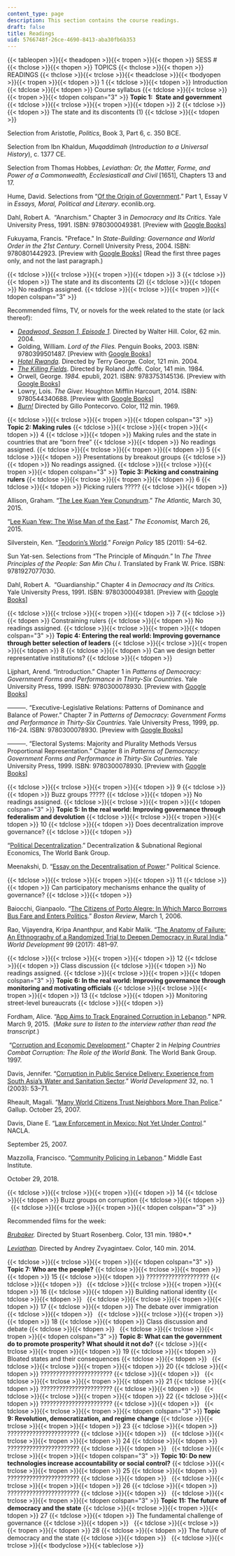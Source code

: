 ```yaml
---
content_type: page
description: This section contains the course readings.
draft: false
title: Readings
uid: 5766748f-26ce-4690-8413-aba30fb6b353
---
```

{{< tableopen >}}{{< theadopen >}}{{< tropen >}}{{< thopen >}}
SESS #
{{< thclose >}}{{< thopen >}}
TOPICS
{{< thclose >}}{{< thopen >}}
READINGS
{{< thclose >}}{{< trclose >}}{{< theadclose >}}{{< tbodyopen >}}{{< tropen >}}{{< tdopen >}}
1
{{< tdclose >}}{{< tdopen >}}
Introduction
{{< tdclose >}}{{< tdopen >}}
Course syllabus
{{< tdclose >}}{{< trclose >}}{{< tropen >}}{{< tdopen colspan="3" >}}
**Topic 1:  State and government**
{{< tdclose >}}{{< trclose >}}{{< tropen >}}{{< tdopen >}}
2
{{< tdclose >}}{{< tdopen >}}
The state and its discontents (1)
{{< tdclose >}}{{< tdopen >}}

Selection from Aristotle, *Politics*, Book 3, Part 6, c. 350 BCE.

Selection from Ibn Khaldun, *Muqaddimah* (*Introduction to a Universal History*), c. 1377 CE.

Selection from Thomas Hobbes, *Leviathan: Or, the Matter, Forme, and Power of a Commonwealth, Ecclesiasticall and Civil* \[1651\], Chapters 13 and 17.

Hume, David. Selections from “[Of the Origin of Government](http://www.econlib.org/library/LFBooks/Hume/hmMPL5.html#Part%20I,%20Essay%20V,%20OF%20THE%20ORIGIN%20OF%20GOVERNMENT).” Part 1, Essay V in *Essays, Moral, Political and Literary*. econlib.org. 

Dahl, Robert A.  “Anarchism.” Chapter 3 in *Democracy and Its Critics.* Yale University Press, 1991. ISBN: ‎9780300049381. \[Preview with [Google Books](https://www.google.com/books/edition/Democracy_and_Its_Critics/VGLYxulu19cC?hl=en&gbpv=1)\]

Fukuyama, Francis. "Preface." In *State-Building: Governance and World Order in the 21st Century*. Cornell University Press, 2004. ISBN: 9780801442923. \[Preview with [Google Books](https://www.google.com/books/edition/State_Building/Q_utDwAAQBAJ?hl=en&gbpv=1)\] (Read the first three pages only, and not the last paragraph.)

{{< tdclose >}}{{< trclose >}}{{< tropen >}}{{< tdopen >}}
3
{{< tdclose >}}{{< tdopen >}}
The state and its discontents (2)
{{< tdclose >}}{{< tdopen >}}
No readings assigned.
{{< tdclose >}}{{< trclose >}}{{< tropen >}}{{< tdopen colspan="3" >}}

Recommended films, TV, or novels for the week related to the state (or lack thereof):

- [*Deadwood, Season 1, Episode 1*](https://www.imdb.com/title/tt0556296/?ref_=ttep_ep1)*.* Directed by Walter Hill. Color, 62 min. 2004.
- Golding, William. *Lord of the Flies.* Penguin Books, 2003. ISBN: ‎9780399501487. \[Preview with [Google Books](https://www.google.com/books/edition/Lord_of_the_Flies/3C-4dsIGlEgC?hl=en&gbpv=1)\]
- [*Hotel Rwanda*](https://www.imdb.com/title/tt0395169/?ref_=fn_al_tt_1)*.* Directed by Terry George. Color, 121 min. 2004.
- [*The Killing Fields*](https://www.imdb.com/title/tt0087553/?ref_=fn_al_tt_3). Directed by Roland Joffé. Color, 141 min. 1984.
- Orwell, George. *1984.* epubli, 2021. ISBN: 9783753145136. \[Preview with [Google Books](https://www.google.com/books/edition/Nineteen_Eighty_Four/PEpoEAAAQBAJ?hl=en&gbpv=1)\]
- Lowry, Lois. *The Giver.* Houghton Mifflin Harcourt, 2014. ISBN: 9780544340688. \[Preview with [Google Books](https://www.google.com/books/edition/The_Giver/Coi9AwAAQBAJ?hl=en&gbpv=1)\]
- [*Burn!*](https://www.imdb.com/title/tt0064866/?ref_=fn_al_tt_6) Directed by Gillo Pontecorvo. Color, 112 min. 1969.

{{< tdclose >}}{{< trclose >}}{{< tropen >}}{{< tdopen colspan="3" >}}
**Topic 2: Making rules**
{{< tdclose >}}{{< trclose >}}{{< tropen >}}{{< tdopen >}}
4
{{< tdclose >}}{{< tdopen >}}
Making rules and the state in countries that are “born free”
{{< tdclose >}}{{< tdopen >}}
No readings assigned.
{{< tdclose >}}{{< trclose >}}{{< tropen >}}{{< tdopen >}}
5
{{< tdclose >}}{{< tdopen >}}
Presentations by breakout groups
{{< tdclose >}}{{< tdopen >}}
No readings assigned.
{{< tdclose >}}{{< trclose >}}{{< tropen >}}{{< tdopen colspan="3" >}}
**Topic 3: Picking and constraining rulers**
{{< tdclose >}}{{< trclose >}}{{< tropen >}}{{< tdopen >}}
6
{{< tdclose >}}{{< tdopen >}}
Picking rulers ?????
{{< tdclose >}}{{< tdopen >}}

Allison, Graham. “[The Lee Kuan Yew Conundrum](https://www.theatlantic.com/international/archive/2015/03/lee-kuan-yew-conundrum-democracy-singapore/388955/).” *The Atlantic,* March 30, 2015. 

“[Lee Kuan Yew: The Wise Man of the East](https://www.economist.com/asia/2015/03/22/the-wise-man-of-the-east).” *The Economist,* March 26, 2015. 

Silverstein, Ken. “[Teodorin’s World](https://foreignpolicy.com/2011/02/21/teodorins-world/).” *Foreign Policy* 185 (2011): 54–62.

Sun Yat-sen. Selections from “The Principle of *Mínquán.*” In *The Three Principles of the People: San Min Chu I*. Translated by Frank W. Price. ISBN: 9781927077030.

Dahl, Robert A.  “Guardianship.” Chapter 4 in *Democracy and Its Critics.* Yale University Press, 1991. ISBN: ‎9780300049381. \[Preview with [Google Books](https://www.google.com/books/edition/Democracy_and_Its_Critics/VGLYxulu19cC?hl=en&gbpv=1)\]

{{< tdclose >}}{{< trclose >}}{{< tropen >}}{{< tdopen >}}
7
{{< tdclose >}}{{< tdopen >}}
Constraining rulers
{{< tdclose >}}{{< tdopen >}}
No readings assigned.
{{< tdclose >}}{{< trclose >}}{{< tropen >}}{{< tdopen colspan="3" >}}
**Topic 4: Entering the real world: Improving governance through better selection of leaders**
{{< tdclose >}}{{< trclose >}}{{< tropen >}}{{< tdopen >}}
8
{{< tdclose >}}{{< tdopen >}}
Can we design better representative institutions?
{{< tdclose >}}{{< tdopen >}}

Lijphart, Arend. “Introduction.” Chapter 1 in *Patterns of Democracy: Government Forms and Performance in Thirty-Six Countries*. Yale University Press, 1999. ISBN: 9780300078930. \[Preview with [Google Books](https://www.google.com/books/edition/Patterns_of_Democracy/GLtX2zJrflAC?hl=en&gbpv=1)\]

———. “Executive-Legislative Relations: Patterns of Dominance and Balance of Power.” Chapter 7 in *Patterns of Democracy: Government Forms and Performance in Thirty-Six Countries*. Yale University Press, 1999, pp. 116–24. ISBN: 9780300078930. \[Preview with [Google Books](https://www.google.com/books/edition/Patterns_of_Democracy/GLtX2zJrflAC?hl=en&gbpv=1)\]

———. “Electoral Systems: Majority and Plurality Methods Versus Proportional Representation.” Chapter 8 in *Patterns of Democracy: Government Forms and Performance in Thirty-Six Countries*. Yale University Press, 1999. ISBN: 9780300078930. \[Preview with [Google Books](https://www.google.com/books/edition/Patterns_of_Democracy/GLtX2zJrflAC?hl=en&gbpv=1)\]

{{< tdclose >}}{{< trclose >}}{{< tropen >}}{{< tdopen >}}
9
{{< tdclose >}}{{< tdopen >}}
Buzz groups ?????
{{< tdclose >}}{{< tdopen >}}
No readings assigned.
{{< tdclose >}}{{< trclose >}}{{< tropen >}}{{< tdopen colspan="3" >}}
**Topic 5: In the real world: Improving governance through federalism and devolution**
{{< tdclose >}}{{< trclose >}}{{< tropen >}}{{< tdopen >}}
10
{{< tdclose >}}{{< tdopen >}}
Does decentralization improve governance?
{{< tdclose >}}{{< tdopen >}}

“[Political Decentralization](http://www1.worldbank.org/publicsector/decentralization/political.htm).” Decentralization & Subnational Regional Economics, The World Bank Group.

Meenakshi, D. “[Essay on the Decentralisation of Power](https://www.politicalsciencenotes.com/essay/government/essay-on-the-decentralisation-of-power-government-political-science/1531).” Political Science.

{{< tdclose >}}{{< trclose >}}{{< tropen >}}{{< tdopen >}}
11
{{< tdclose >}}{{< tdopen >}}
Can participatory mechanisms enhance the quality of governance?
{{< tdclose >}}{{< tdopen >}}

Baiocchi, Gianpaolo. “[The Citizens of Porto Alegre: In Which Marco Borrows Bus Fare and Enters Politics](https://www.bostonreview.net/articles/gianpaolo-baiocchi-the-citizens-of-porto-alegre/).” *Boston Review*, March 1, 2006.

Rao, Vijayendra, Kripa Ananthpur, and Kabir Malik. “[The Anatomy of Failure: An Ethnography of a Randomized Trial to Deepen Democracy in Rural India](https://www.sciencedirect.com/science/article/pii/S0305750X17302115).” *World Development* 99 (2017): 481–97.

{{< tdclose >}}{{< trclose >}}{{< tropen >}}{{< tdopen >}}
12
{{< tdclose >}}{{< tdopen >}}
Class discussion
{{< tdclose >}}{{< tdopen >}}
No readings assigned.
{{< tdclose >}}{{< trclose >}}{{< tropen >}}{{< tdopen colspan="3" >}}
**Topic 6: In the real world: Improving governance through monitoring and motivating officials**
{{< tdclose >}}{{< trclose >}}{{< tropen >}}{{< tdopen >}}
13
{{< tdclose >}}{{< tdopen >}}
Monitoring street-level bureaucrats
{{< tdclose >}}{{< tdopen >}}

Fordham, Alice. “[App Aims to Track Engrained Corruption in Lebanon](https://www.npr.org/2015/03/09/391795425/app-tries-to-track-engrained-corruption-in-lebanon).” NPR. March 9, 2015.  (*Make sure to listen to the interview rather than read the transcript.*)

 “[Corruption and Economic Development](http://www1.worldbank.org/publicsector/anticorrupt/corruptn/cor02.htm).” Chapter 2 in *Helping Countries Combat Corruption: The Role of the World Bank.* The World Bank Group. 1997.

Davis, Jennifer. “[Corruption in Public Service Delivery: Experience from South Asia’s Water and Sanitation Sector](https://www.sciencedirect.com/science/article/pii/S0305750X03001979).” *World Development* 32, no. 1 (2003): 53–71.  

Rheault, Magali. “[Many World Citizens Trust Neighbors More Than Police](https://news.gallup.com/poll/102346/many-world-citizens-trust-neighbors-more-than-police.aspx).” Gallup. October 25, 2007.

Davis, Diane E. “[Law Enforcement in Mexico: Not Yet Under Control](https://nacla.org/article/law-enforcement-mexico-not-yet-under-control).” NACLA. 

September 25, 2007.

Mazzolla, Francisco. “[Community Policing in Lebanon](https://www.mei.edu/publications/community-policing-lebanon).” Middle East Institute. 

October 29, 2018.

{{< tdclose >}}{{< trclose >}}{{< tropen >}}{{< tdopen >}}
14
{{< tdclose >}}{{< tdopen >}}
Buzz groups on corruption
{{< tdclose >}}{{< tdopen >}}
 
{{< tdclose >}}{{< trclose >}}{{< tropen >}}{{< tdopen colspan="3" >}}

Recommended films for the week:

[*Brubaker*](https://www.imdb.com/title/tt0080474/?ref_=nv_sr_srsg_0)*.* Directed by Stuart Rosenberg. Color, 131 min. 1980*.*

[*Leviathan*](https://www.imdb.com/title/tt2802154/?ref_=nv_sr_srsg_1)*.* Directed by Andrey Zvyagintaev. Color, 140 min. 2014.

{{< tdclose >}}{{< trclose >}}{{< tropen >}}{{< tdopen colspan="3" >}}
**Topic 7: Who are the people?**
{{< tdclose >}}{{< trclose >}}{{< tropen >}}{{< tdopen >}}
15
{{< tdclose >}}{{< tdopen >}}
????????????????????
{{< tdclose >}}{{< tdopen >}}
 
{{< tdclose >}}{{< trclose >}}{{< tropen >}}{{< tdopen >}}
16
{{< tdclose >}}{{< tdopen >}}
Building national identity
{{< tdclose >}}{{< tdopen >}}
 
{{< tdclose >}}{{< trclose >}}{{< tropen >}}{{< tdopen >}}
17
{{< tdclose >}}{{< tdopen >}}
The debate over immigration
{{< tdclose >}}{{< tdopen >}}
 
{{< tdclose >}}{{< trclose >}}{{< tropen >}}{{< tdopen >}}
18
{{< tdclose >}}{{< tdopen >}}
Class discussion and debate
{{< tdclose >}}{{< tdopen >}}
 
{{< tdclose >}}{{< trclose >}}{{< tropen >}}{{< tdopen colspan="3" >}}
**Topic 8: What can the government do to promote prosperity? What should it not do?**
{{< tdclose >}}{{< trclose >}}{{< tropen >}}{{< tdopen >}}
19
{{< tdclose >}}{{< tdopen >}}
Bloated states and their consequences
{{< tdclose >}}{{< tdopen >}}
 
{{< tdclose >}}{{< trclose >}}{{< tropen >}}{{< tdopen >}}
20
{{< tdclose >}}{{< tdopen >}}
???????????????????????
{{< tdclose >}}{{< tdopen >}}
 
{{< tdclose >}}{{< trclose >}}{{< tropen >}}{{< tdopen >}}
21
{{< tdclose >}}{{< tdopen >}}
???????????????????????
{{< tdclose >}}{{< tdopen >}}
 
{{< tdclose >}}{{< trclose >}}{{< tropen >}}{{< tdopen >}}
22
{{< tdclose >}}{{< tdopen >}}
???????????????????????
{{< tdclose >}}{{< tdopen >}}
 
{{< tdclose >}}{{< trclose >}}{{< tropen >}}{{< tdopen colspan="3" >}}
**Topic 9: Revolution, democratization, and regime change**
{{< tdclose >}}{{< trclose >}}{{< tropen >}}{{< tdopen >}}
23
{{< tdclose >}}{{< tdopen >}}
???????????????????????
{{< tdclose >}}{{< tdopen >}}
 
{{< tdclose >}}{{< trclose >}}{{< tropen >}}{{< tdopen >}}
24
{{< tdclose >}}{{< tdopen >}}
???????????????????????
{{< tdclose >}}{{< tdopen >}}
 
{{< tdclose >}}{{< trclose >}}{{< tropen >}}{{< tdopen colspan="3" >}}
**Topic 10: Do new technologies increase accountability or social control?**
{{< tdclose >}}{{< trclose >}}{{< tropen >}}{{< tdopen >}}
25
{{< tdclose >}}{{< tdopen >}}
???????????????????????
{{< tdclose >}}{{< tdopen >}}
 
{{< tdclose >}}{{< trclose >}}{{< tropen >}}{{< tdopen >}}
26
{{< tdclose >}}{{< tdopen >}}
???????????????????????
{{< tdclose >}}{{< tdopen >}}
 
{{< tdclose >}}{{< trclose >}}{{< tropen >}}{{< tdopen colspan="3" >}}
**Topic 11: The future of democracy and the state**
{{< tdclose >}}{{< trclose >}}{{< tropen >}}{{< tdopen >}}
27
{{< tdclose >}}{{< tdopen >}}
The fundamental challenge of governance
{{< tdclose >}}{{< tdopen >}}
 
{{< tdclose >}}{{< trclose >}}{{< tropen >}}{{< tdopen >}}
28
{{< tdclose >}}{{< tdopen >}}
The future of democracy and the state
{{< tdclose >}}{{< tdopen >}}
 
{{< tdclose >}}{{< trclose >}}{{< tbodyclose >}}{{< tableclose >}}